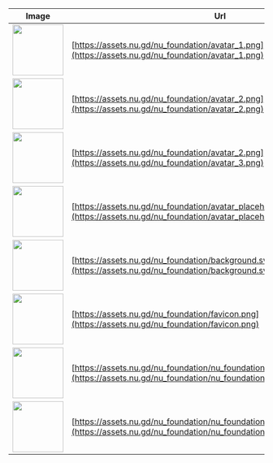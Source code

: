 | Image  | Url |
| ------------- | ------------- |
| <img src="https://assets.nu.gd/nu_foundation/avatar_1.png" height="100px" /> | [https://assets.nu.gd/nu_foundation/avatar_1.png](https://assets.nu.gd/nu_foundation/avatar_1.png)  |
| <img src="https://assets.nu.gd/nu_foundation/avatar_2.png" height="100px" /> | [https://assets.nu.gd/nu_foundation/avatar_2.png](https://assets.nu.gd/nu_foundation/avatar_2.png)  |
| <img src="https://assets.nu.gd/nu_foundation/avatar_3.png" height="100px" /> | [https://assets.nu.gd/nu_foundation/avatar_2.png](https://assets.nu.gd/nu_foundation/avatar_3.png)  |
| <img src="https://assets.nu.gd/nu_foundation/avatar_placeholder.png" height="100px" /> | [https://assets.nu.gd/nu_foundation/avatar_placeholder.png](https://assets.nu.gd/nu_foundation/avatar_placeholder.png)  |
| <img src="https://assets.nu.gd/nu_foundation/background.svg" height="100px" /> | [https://assets.nu.gd/nu_foundation/background.svg](https://assets.nu.gd/nu_foundation/background.svg)  |
| <img src="https://assets.nu.gd/nu_foundation/favicon.png" height="100px" /> | [https://assets.nu.gd/nu_foundation/favicon.png](https://assets.nu.gd/nu_foundation/favicon.png)  |
| <img src="https://assets.nu.gd/nu_foundation/nu_foundation_horizontal.svg" height="100px" /> | [https://assets.nu.gd/nu_foundation/nu_foundation_horizontal.svg](https://assets.nu.gd/nu_foundation/nu_foundation_horizontal.svg)  |
| <img src="https://assets.nu.gd/nu_foundation/nu_foundation_horizontal_black_text.svg" height="100px" /> | [https://assets.nu.gd/nu_foundation/nu_foundation_horizontal_black_text.svg](https://assets.nu.gd/nu_foundation/nu_foundation_horizontal_black_text.svg)  |
